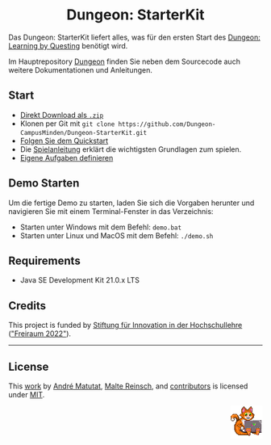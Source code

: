 <h1 align="center">Dungeon: StarterKit</h1>

Das Dungeon: StarterKit liefert alles, was für den ersten Start des [Dungeon: Learning by Questing](https://github.com/Dungeon-CampusMinden/Dungeon) benötigt wird.

Im Hauptrepository [Dungeon](https://github.com/Dungeon-CampusMinden/Dungeon) finden Sie neben dem Sourcecode auch weitere Dokumentationen und Anleitungen.

## Start
*   [Direkt Download als `.zip`](https://github.com/Dungeon-CampusMinden/Dungeon-StarterKit/archive/refs/heads/master.zip)
*   Klonen per Git mit `git clone https://github.com/Dungeon-CampusMinden/Dungeon-StarterKit.git`
*   [Folgen Sie dem Quickstart](https://github.com/Dungeon-CampusMinden/Dungeon/tree/master/dungeon/doc/quickstart.md)
*   Die [Spielanleitung](https://github.com/Dungeon-CampusMinden/Dungeon/blob/master/dungeon/doc/how_to_play.md) erklärt die wichtigsten Grundlagen zum spielen.
* [Eigene Aufgaben definieren](https://github.com/Dungeon-CampusMinden/Dungeon/blob/master/dungeon/doc/dsl/task_definition.md)

## Demo Starten

Um die fertige Demo zu starten, laden Sie sich die Vorgaben herunter und navigieren Sie mit einem Terminal-Fenster in das Verzeichnis:

*   Starten unter Windows mit dem Befehl: `demo.bat`
*   Starten unter Linux und MacOS mit dem Befehl: `./demo.sh`

## Requirements

- Java SE Development Kit 21.0.x LTS

## Credits

This project is funded by [Stiftung für Innovation in der Hochschullehre](https://stiftung-hochschullehre.de)
(["Freiraum 2022"](https://stiftung-hochschullehre.de/foerderung/freiraum2022/)).

---

## License

This [work](https://github.com/Dungeon-CampusMinden/Dungeon-StarterKit) by
[André Matutat](https://github.com/AMatutat),
[Malte Reinsch](https://github.com/malt-r), and
[contributors](https://github.com/Dungeon-CampusMinden/Dungeon/graphs/contributors)
is licensed under [MIT](LICENSE.md).

<p align="right"><img src="https://github.com/Dungeon-CampusMinden/Dungeon/blob/master/doc/img/logo/cat_logo_64x64.png" alt="Logo"></p>

